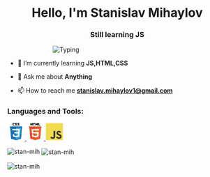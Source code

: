 <h1 align="center">Hello, I'm Stanislav Mihaylov</h1>
<h3 align="center">Still learning JS</h3>
<img align="right" alt="Typing" width="400" src="http://www.reactiongifs.com/r/ktpng.gif">

<p align="left"> <a href="https://twitter.com/" target="blank"><img src="https://img.shields.io/twitter/follow/?logo=twitter&style=for-the-badge" alt="" /></a> </p>

- 🌱 I’m currently learning **JS,HTML,CSS**

- 💬 Ask me about **Anything**

- 📫 How to reach me **stanislav.mihaylov1@gmail.com**


<h3 align="left">Languages and Tools:</h3>
<p align="left"> <a href="https://www.w3schools.com/css/" target="_blank" rel="noreferrer"> <img src="https://raw.githubusercontent.com/devicons/devicon/master/icons/css3/css3-original-wordmark.svg" alt="css3" width="40" height="40"/> </a> <a href="https://www.w3.org/html/" target="_blank" rel="noreferrer"> <img src="https://raw.githubusercontent.com/devicons/devicon/master/icons/html5/html5-original-wordmark.svg" alt="html5" width="40" height="40"/> </a> <a href="https://developer.mozilla.org/en-US/docs/Web/JavaScript" target="_blank" rel="noreferrer"> <img src="https://raw.githubusercontent.com/devicons/devicon/master/icons/javascript/javascript-original.svg" alt="javascript" width="40" height="40"/> </a> </p>

<p><img align="left" src="https://github-readme-stats.vercel.app/api/top-langs?username=stan-mih&show_icons=true&locale=en&layout=compact" alt="stan-mih" /></p>

<p>&nbsp;<img align="center" src="https://github-readme-stats.vercel.app/api?username=stan-mih&show_icons=true&locale=en" alt="stan-mih" /></p>

<p><img align="center" src="https://github-readme-streak-stats.herokuapp.com/?user=stan-mih&" alt="stan-mih" /></p>
